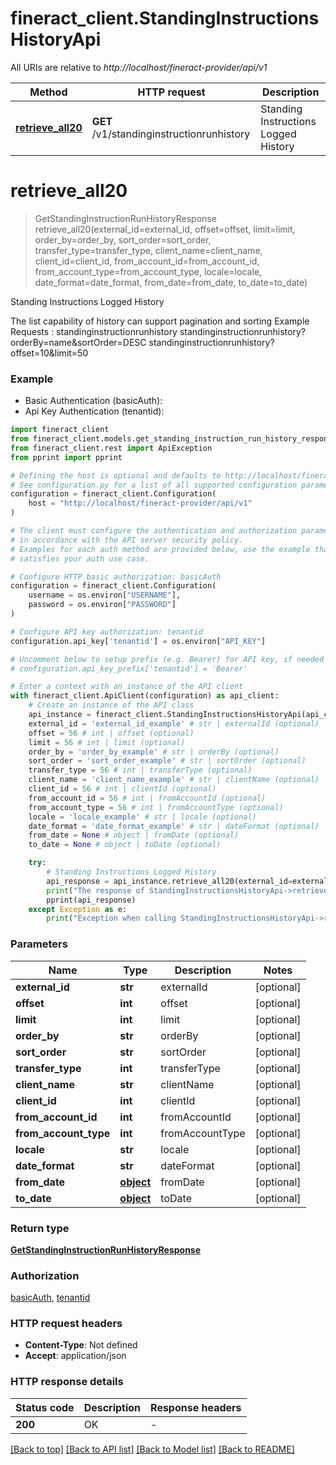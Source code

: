 # fineract_client.StandingInstructionsHistoryApi

All URIs are relative to *http://localhost/fineract-provider/api/v1*

Method | HTTP request | Description
------------- | ------------- | -------------
[**retrieve_all20**](StandingInstructionsHistoryApi.md#retrieve_all20) | **GET** /v1/standinginstructionrunhistory | Standing Instructions Logged History


# **retrieve_all20**
> GetStandingInstructionRunHistoryResponse retrieve_all20(external_id=external_id, offset=offset, limit=limit, order_by=order_by, sort_order=sort_order, transfer_type=transfer_type, client_name=client_name, client_id=client_id, from_account_id=from_account_id, from_account_type=from_account_type, locale=locale, date_format=date_format, from_date=from_date, to_date=to_date)

Standing Instructions Logged History

The list capability of history can support pagination and sorting   Example Requests :  standinginstructionrunhistory  standinginstructionrunhistory?orderBy=name&sortOrder=DESC  standinginstructionrunhistory?offset=10&limit=50

### Example

* Basic Authentication (basicAuth):
* Api Key Authentication (tenantid):

```python
import fineract_client
from fineract_client.models.get_standing_instruction_run_history_response import GetStandingInstructionRunHistoryResponse
from fineract_client.rest import ApiException
from pprint import pprint

# Defining the host is optional and defaults to http://localhost/fineract-provider/api/v1
# See configuration.py for a list of all supported configuration parameters.
configuration = fineract_client.Configuration(
    host = "http://localhost/fineract-provider/api/v1"
)

# The client must configure the authentication and authorization parameters
# in accordance with the API server security policy.
# Examples for each auth method are provided below, use the example that
# satisfies your auth use case.

# Configure HTTP basic authorization: basicAuth
configuration = fineract_client.Configuration(
    username = os.environ["USERNAME"],
    password = os.environ["PASSWORD"]
)

# Configure API key authorization: tenantid
configuration.api_key['tenantid'] = os.environ["API_KEY"]

# Uncomment below to setup prefix (e.g. Bearer) for API key, if needed
# configuration.api_key_prefix['tenantid'] = 'Bearer'

# Enter a context with an instance of the API client
with fineract_client.ApiClient(configuration) as api_client:
    # Create an instance of the API class
    api_instance = fineract_client.StandingInstructionsHistoryApi(api_client)
    external_id = 'external_id_example' # str | externalId (optional)
    offset = 56 # int | offset (optional)
    limit = 56 # int | limit (optional)
    order_by = 'order_by_example' # str | orderBy (optional)
    sort_order = 'sort_order_example' # str | sortOrder (optional)
    transfer_type = 56 # int | transferType (optional)
    client_name = 'client_name_example' # str | clientName (optional)
    client_id = 56 # int | clientId (optional)
    from_account_id = 56 # int | fromAccountId (optional)
    from_account_type = 56 # int | fromAccountType (optional)
    locale = 'locale_example' # str | locale (optional)
    date_format = 'date_format_example' # str | dateFormat (optional)
    from_date = None # object | fromDate (optional)
    to_date = None # object | toDate (optional)

    try:
        # Standing Instructions Logged History
        api_response = api_instance.retrieve_all20(external_id=external_id, offset=offset, limit=limit, order_by=order_by, sort_order=sort_order, transfer_type=transfer_type, client_name=client_name, client_id=client_id, from_account_id=from_account_id, from_account_type=from_account_type, locale=locale, date_format=date_format, from_date=from_date, to_date=to_date)
        print("The response of StandingInstructionsHistoryApi->retrieve_all20:\n")
        pprint(api_response)
    except Exception as e:
        print("Exception when calling StandingInstructionsHistoryApi->retrieve_all20: %s\n" % e)
```



### Parameters


Name | Type | Description  | Notes
------------- | ------------- | ------------- | -------------
 **external_id** | **str**| externalId | [optional] 
 **offset** | **int**| offset | [optional] 
 **limit** | **int**| limit | [optional] 
 **order_by** | **str**| orderBy | [optional] 
 **sort_order** | **str**| sortOrder | [optional] 
 **transfer_type** | **int**| transferType | [optional] 
 **client_name** | **str**| clientName | [optional] 
 **client_id** | **int**| clientId | [optional] 
 **from_account_id** | **int**| fromAccountId | [optional] 
 **from_account_type** | **int**| fromAccountType | [optional] 
 **locale** | **str**| locale | [optional] 
 **date_format** | **str**| dateFormat | [optional] 
 **from_date** | [**object**](.md)| fromDate | [optional] 
 **to_date** | [**object**](.md)| toDate | [optional] 

### Return type

[**GetStandingInstructionRunHistoryResponse**](GetStandingInstructionRunHistoryResponse.md)

### Authorization

[basicAuth](../README.md#basicAuth), [tenantid](../README.md#tenantid)

### HTTP request headers

 - **Content-Type**: Not defined
 - **Accept**: application/json

### HTTP response details

| Status code | Description | Response headers |
|-------------|-------------|------------------|
**200** | OK |  -  |

[[Back to top]](#) [[Back to API list]](../README.md#documentation-for-api-endpoints) [[Back to Model list]](../README.md#documentation-for-models) [[Back to README]](../README.md)

